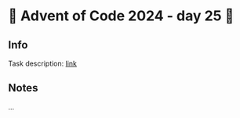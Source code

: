 # 🎄 Advent of Code 2024 - day 25 🎄

## Info

Task description: [link](https://adventofcode.com/2024/day/25)

## Notes

...
